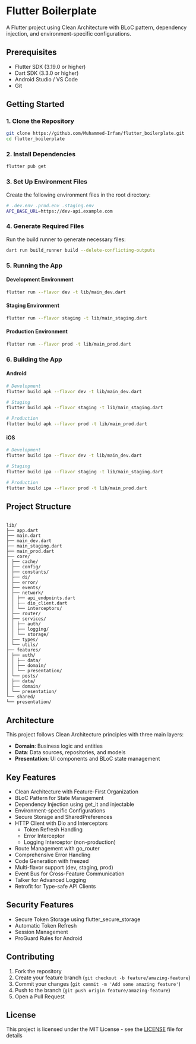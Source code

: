 # Flutter Boilerplate

A Flutter project using Clean Architecture with BLoC pattern, dependency injection, and environment-specific configurations.

## Prerequisites

- Flutter SDK (3.19.0 or higher)
- Dart SDK (3.3.0 or higher)
- Android Studio / VS Code
- Git

## Getting Started

### 1. Clone the Repository

```bash
git clone https://github.com/Muhammed-Irfan/flutter_boilerplate.git
cd flutter_boilerplate
```

### 2. Install Dependencies

```bash
flutter pub get
```

### 3. Set Up Environment Files

Create the following environment files in the root directory:

```bash
# .dev.env .prod.env .staging.env
API_BASE_URL=https://dev-api.example.com
```

### 4. Generate Required Files

Run the build runner to generate necessary files:

```bash
dart run build_runner build --delete-conflicting-outputs
```

### 5. Running the App

#### Development Environment
```bash
flutter run --flavor dev -t lib/main_dev.dart
```

#### Staging Environment
```bash
flutter run --flavor staging -t lib/main_staging.dart
```

#### Production Environment
```bash
flutter run --flavor prod -t lib/main_prod.dart
```

### 6. Building the App

#### Android
```bash
# Development
flutter build apk --flavor dev -t lib/main_dev.dart

# Staging
flutter build apk --flavor staging -t lib/main_staging.dart

# Production
flutter build apk --flavor prod -t lib/main_prod.dart
```

#### iOS
```bash
# Development
flutter build ipa --flavor dev -t lib/main_dev.dart

# Staging
flutter build ipa --flavor staging -t lib/main_staging.dart

# Production
flutter build ipa --flavor prod -t lib/main_prod.dart
```

## Project Structure

```

lib/
├── app.dart
├── main.dart
├── main_dev.dart
├── main_staging.dart
├── main_prod.dart
├── core/
│ ├── cache/
│ ├── config/
│ ├── constants/
│ ├── di/
│ ├── error/
│ ├── events/
│ ├── network/
│ │ ├── api_endpoints.dart
│ │ ├── dio_client.dart
│ │ └── interceptors/
│ ├── router/
│ ├── services/
│ │ ├── auth/
│ │ ├── logging/
│ │ └── storage/
│ ├── types/
│ └── utils/
├── features/
│ ├── auth/
│ │ ├── data/
│ │ ├── domain/
│ │ └── presentation/
│ └── posts/
│ ├── data/
│ ├── domain/
│ └── presentation/
└── shared/
└── presentation/
```

## Architecture

This project follows Clean Architecture principles with three main layers:

- **Domain**: Business logic and entities
- **Data**: Data sources, repositories, and models
- **Presentation**: UI components and BLoC state management

## Key Features

- Clean Architecture with Feature-First Organization
- BLoC Pattern for State Management
- Dependency Injection using get_it and injectable
- Environment-specific Configurations
- Secure Storage and SharedPreferences
- HTTP Client with Dio and Interceptors
  - Token Refresh Handling
  - Error Interceptor
  - Logging Interceptor (non-production)
- Route Management with go_router
- Comprehensive Error Handling
- Code Generation with freezed
- Multi-flavor support (dev, staging, prod)
- Event Bus for Cross-Feature Communication
- Talker for Advanced Logging
- Retrofit for Type-safe API Clients

## Security Features

- Secure Token Storage using flutter_secure_storage
- Automatic Token Refresh
- Session Management
- ProGuard Rules for Android

## Contributing

1. Fork the repository
2. Create your feature branch (`git checkout -b feature/amazing-feature`)
3. Commit your changes (`git commit -m 'Add some amazing feature'`)
4. Push to the branch (`git push origin feature/amazing-feature`)
5. Open a Pull Request

## License

This project is licensed under the MIT License - see the [LICENSE](LICENSE) file for details
